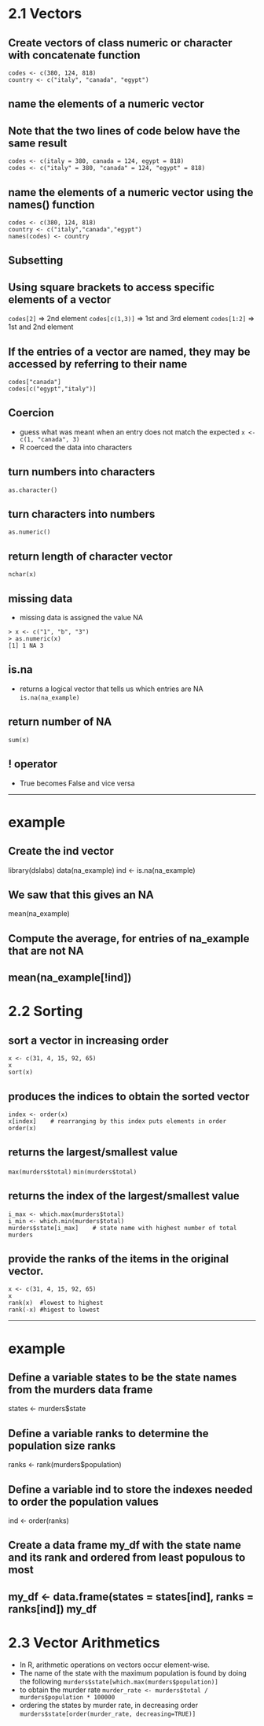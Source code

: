 # 2.1 Vectors

## Create vectors of class numeric or character with concatenate function
```
codes <- c(380, 124, 818)
country <- c("italy", "canada", "egypt")
```

## name the elements of a numeric vector
## Note that the two lines of code below have the same result
```
codes <- c(italy = 380, canada = 124, egypt = 818)
codes <- c("italy" = 380, "canada" = 124, "egypt" = 818)
```

## name the elements of a numeric vector using the names() function
```
codes <- c(380, 124, 818)
country <- c("italy","canada","egypt")
names(codes) <- country
```
## Subsetting
## Using square brackets to access specific elements of a vector
` codes[2] `      => 2nd element
` codes[c(1,3)] ` => 1st and 3rd element
` codes[1:2] `    => 1st and 2nd element

## If the entries of a vector are named, they may be accessed by referring to their name
```
codes["canada"]
codes[c("egypt","italy")]
```
## Coercion
- guess what was meant when an entry does not match the expected
` x <- c(1, "canada", 3) `
- R coerced the data into characters

## turn numbers into characters
` as.character() `

## turn characters into numbers
` as.numeric() `

## return length of character vector
` nchar(x) `

## missing data
- missing data is assigned the value NA
```
> x <- c("1", "b", "3")
> as.numeric(x)
[1] 1 NA 3
```

## is.na
- returns a logical vector that tells us which entries are NA
` is.na(na_example) `

## return number of NA
` sum(x) `

## ! operator
- True becomes False and vice versa

-----
# example
## Create the ind vector
library(dslabs)
data(na_example)
ind <- is.na(na_example)

## We saw that this gives an NA
mean(na_example)

## Compute the average, for entries of na_example that are not NA 
mean(na_example[!ind])
-----

# 2.2 Sorting

## sort a vector in increasing order
```
x <- c(31, 4, 15, 92, 65)
x
sort(x)
```

## produces the indices to obtain the sorted vector
```
index <- order(x)
x[index]    # rearranging by this index puts elements in order
order(x)
```

## returns the largest/smallest value
` max(murders$total) ` 
` min(murders$total) ` 

## returns the index of the largest/smallest value
```
i_max <- which.max(murders$total)
i_min <- which.min(murders$total)
murders$state[i_max]    # state name with highest number of total murders
```

## provide the ranks of the items in the original vector.
```
x <- c(31, 4, 15, 92, 65)
x
rank(x)  #lowest to highest
rank(-x) #higest to lowest
```

-----
# example
## Define a variable states to be the state names from the murders data frame
states <- murders$state

## Define a variable ranks to determine the population size ranks 
ranks <- rank(murders$population)

## Define a variable ind to store the indexes needed to order the population values
ind <- order(ranks)

## Create a data frame my_df with the state name and its rank and ordered from least populous to most 
my_df <- data.frame(states = states[ind], ranks = ranks[ind])
my_df
-----

# 2.3 Vector Arithmetics
- In R, arithmetic operations on vectors occur element-wise.
- The name of the state with the maximum population is found by doing the following
` murders$state[which.max(murders$population)] `
- to obtain the murder rate
` murder_rate <- murders$total / murders$population * 100000 `
- ordering the states by murder rate, in decreasing order
` murders$state[order(murder_rate, decreasing=TRUE)] `





